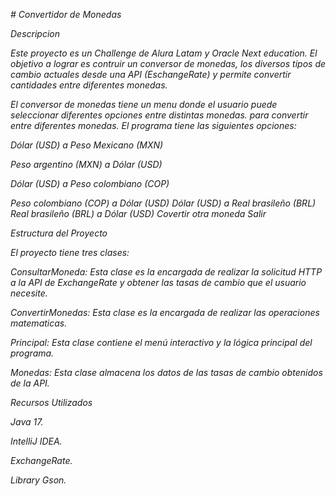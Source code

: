 <em> # *Convertidor de Monedas* </em>

<em> *Descripcion* </em>

<em> Este proyecto es un Challenge de Alura Latam y Oracle Next education. El objetivo a lograr es contruir un conversor de monedas, los diversos tipos de cambio actuales desde una API (EschangeRate) y permite convertir cantidades entre diferentes monedas. </em>

<em> El conversor de monedas tiene un menu donde el usuario puede seleccionar diferentes opciones entre distintas monedas. para convertir entre diferentes monedas. El programa tiene las siguientes opciones: </em>

<em> Dólar (USD) a Peso Mexicano (MXN) </em>

<em> Peso argentino (MXN) a Dólar (USD) </em>

<em> Dólar (USD) a Peso colombiano (COP) </em>

<em> Peso colombiano (COP) a Dólar (USD) </em>
<em> Dólar (USD) a Real brasileño (BRL) </em>
<em> Real brasileño (BRL) a Dólar (USD) </em>
<em> Covertir otra moneda </em>
<em> Salir </em>

<em> *Estructura del Proyecto* </em>

<em> *El proyecto tiene tres clases:* </em>

<em> *ConsultarMoneda: Esta clase es la encargada de realizar la solicitud HTTP a la API de ExchangeRate y obtener las tasas de cambio que el usuario necesite.*  </em>

<em> *ConvertirMonedas: Esta clase es la encargada de realizar las operaciones matematicas.*  </em>

<em> *Principal: Esta clase contiene el menú interactivo y la lógica principal del programa.*  </em>

<em> *Monedas: Esta clase almacena los datos de las tasas de cambio obtenidos de la API.*  </em>

<em> *Recursos Utilizados* </em>

<em> *Java 17.* </em>

<em> *IntelliJ IDEA.* </em>

<em> *ExchangeRate.* </em>

<em> *Library Gson.* </em>
